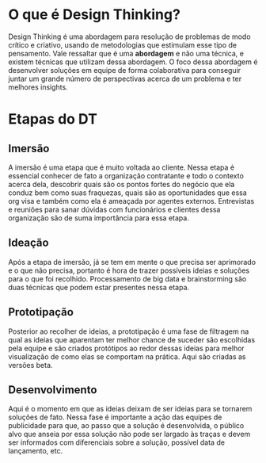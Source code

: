 # O que é Design Thinking?

Design Thinking é uma abordagem para resolução de problemas de modo crítico e criativo, usando de metodologias que estimulam esse tipo de pensamento. Vale ressaltar que é uma **abordagem** e não uma técnica, e existem técnicas que utilizam dessa abordagem. O foco dessa abordagem é desenvolver soluções em equipe de forma colaborativa para conseguir juntar um grande número de perspectivas acerca de um problema e ter melhores insights.

# Etapas do DT

## Imersão

A imersão é uma etapa que é muito voltada ao cliente. Nessa etapa é essencial conhecer de fato a organização contratante e todo o contexto acerca dela, descobrir quais são os pontos fortes do negócio que ela conduz bem como suas fraquezas, quais são as oportunidades que essa org visa e também como ela é ameaçada por agentes externos. Entrevistas e reuniões para sanar dúvidas com funcionários e clientes dessa organização são de suma importância para essa etapa.

## Ideação

Após a etapa de imersão, já se tem em mente o que precisa ser aprimorado e o que não precisa, portanto é hora de trazer possíveis ideias e soluções para o que foi recolhido. Processamento de big data e brainstorming são duas técnicas que podem estar presentes nessa etapa.

## Prototipação

Posterior ao recolher de ideias, a prototipação é uma fase de filtragem na qual as ideias que aparentam ter melhor chance de suceder são escolhidas pela equipe e são criados protótipos ao redor dessas ideias para melhor visualização de como elas se comportam na prática. Aqui são criadas as versões beta.

## Desenvolvimento

Aqui é o momento em que as ideias deixam de ser ideias para se tornarem soluções de fato. Nessa fase é importante a ação das equipes de publicidade para que, ao passo que a solução é desenvolvida, o público alvo que anseia por essa solução não pode ser largado às traças e devem ser informados com diferenciais sobre a solução, possível data de lançamento, etc.



